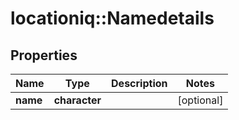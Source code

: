 # locationiq::Namedetails

## Properties
Name | Type | Description | Notes
------------ | ------------- | ------------- | -------------
**name** | **character** |  | [optional] 


